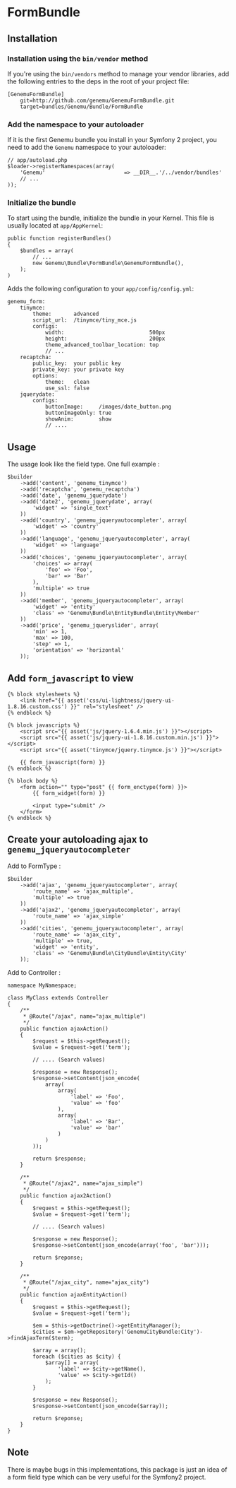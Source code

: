 FormBundle
==========

## Installation

### Installation using the `bin/vendor` method

If you're using the `bin/vendors` method to manage your vendor libraries, add the following entries to the deps in the root of your project file:

    [GenemuFormBundle]
        git=http://github.com/genemu/GenemuFormBundle.git
        target=bundles/Genemu/Bundle/FormBundle

### Add the namespace to your autoloader

If it is the first Genemu bundle you install in your Symfony 2 project, you
need to add the `Genemu` namespace to your autoloader:

    // app/autoload.php
    $loader->registerNamespaces(array(
        'Genemu'                         => __DIR__.'/../vendor/bundles'
        // ...
    ));

### Initialize the bundle

To start using the bundle, initialize the bundle in your Kernel. This
file is usually located at `app/AppKernel`:

    public function registerBundles()
    {
        $bundles = array(
            // ...
            new Genemu\Bundle\FormBundle\GenemuFormBundle(),
        );
    )

Adds the following configuration to your `app/config/config.yml`:

    genemu_form:
        tinymce:
            theme:       advanced
            script_url:  /tinymce/tiny_mce.js
            configs:
                width:                           500px
                height:                          200px
                theme_advanced_toolbar_location: top
                // ...
        recaptcha:
            public_key:  your public key
            private_key: your private key
            options:
                theme:   clean
                use_ssl: false
        jquerydate:
            configs:
                buttonImage:     /images/date_button.png
                buttonImageOnly: true
                showAnim:        show
                // ....

## Usage

The usage look like the field type. One full example :

    $builder
        ->add('content', 'genemu_tinymce')
        ->add('recaptcha', 'genemu_recaptcha')
        ->add('date', 'genemu_jquerydate')
        ->add('date2', 'genemu_jquerydate', array(
            'widget' => 'single_text'
        ))
        ->add('country', 'genemu_jqueryautocompleter', array(
            'widget' => 'country'
        ))
        ->add('language', 'genemu_jqueryautocompleter', array(
            'widget' => 'language'
        ))
        ->add('choices', 'genemu_jqueryautocompleter', array(
            'choices' => array(
                'foo' => 'Foo',
                'bar' => 'Bar'
            ),
            'multiple' => true
        ))
        ->add('member', 'genemu_jqueryautocompleter', array(
            'widget' => 'entity'
            'class' => 'Genemu\Bundle\EntityBundle\Entity\Member'
        ))
        ->add('price', 'genemu_jqueryslider', array(
            'min' => 1,
            'max' => 100,
            'step' => 1,
            'orientation' => 'horizontal'
        ));

## Add `form_javascript` to view

    {% block stylesheets %}
        <link href="{{ asset('css/ui-lightness/jquery-ui-1.8.16.custom.css') }}" rel="stylesheet" />
    {% endblock %}

    {% block javascripts %}
        <script src="{{ asset('js/jquery-1.6.4.min.js') }}"></script>
        <script src="{{ asset('js/jquery-ui-1.8.16.custom.min.js') }}"></script>
        <script src="{{ asset('tinymce/jquery.tinymce.js') }}"></script>

        {{ form_javascript(form) }}
    {% endblock %}

    {% block body %}
        <form action="" type="post" {{ form_enctype(form) }}>
            {{ form_widget(form) }}

            <input type="submit" />
        </form>
    {% endblock %}

## Create your autoloading ajax to `genemu_jqueryautocompleter`

Add to FormType :

    $builder
        ->add('ajax', 'genemu_jqueryautocompleter', array(
            'route_name' => 'ajax_multiple',
            'multiple' => true
        ))
        ->add('ajax2', 'genemu_jqueryautocompleter', array(
            'route_name' => 'ajax_simple'
        ))
        ->add('cities', 'genemu_jqueryautocompleter', array(
            'route_name' => 'ajax_city',
            'multiple' => true,
            'widget' => 'entity',
            'class' => 'Genemu\Bundle\CityBundle\Entity\City'
        ));

Add to Controller :

    namespace MyNamespace;

    class MyClass extends Controller
    {
        /**
         * @Route("/ajax", name="ajax_multiple")
         */
        public function ajaxAction()
        {
            $request = $this->getRequest();
            $value = $request->get('term');

            // .... (Search values)

            $response = new Response();
            $response->setContent(json_encode(
                array(
                    array(
                        'label' => 'Foo',
                        'value' => 'foo'
                    ),
                    array(
                        'label' => 'Bar',
                        'value' => 'bar'
                    )
                )
            ));

            return $response;
        }

        /**
         * @Route("/ajax2", name="ajax_simple")
         */
        public function ajax2Action()
        {
            $request = $this->getRequest();
            $value = $request->get('term');

            // .... (Search values)

            $response = new Response();
            $response->setContent(json_encode(array('foo', 'bar')));

            return $reponse;
        }

        /**
         * @Route("/ajax_city", name="ajax_city")
         */
        public function ajaxEntityAction()
        {
            $request = $this->getRequest();
            $value = $request->get('term');

            $em = $this->getDoctrine()->getEntityManager();
            $cities = $em->getRepository('GenemuCityBundle:City')->findAjaxTerm($term);

            $array = array();
            foreach ($cities as $city) {
                $array[] = array(
                    'label' => $city->getName(),
                    'value' => $city->getId()
                );
            }

            $response = new Response();
            $response->setContent(json_encode($array));

            return $reponse;
        }
    }

## Note

There is maybe bugs in this implementations, this package is just an idea of a form
field type which can be very useful for the Symfony2 project.
